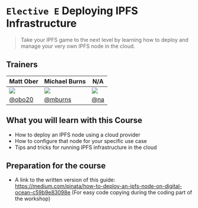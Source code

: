 # `Elective E` Deploying IPFS Infrastructure

> Take your IPFS game to the next level by learning how to deploy and manage your very own IPFS node in the cloud.

## Trainers

| **Matt Ober**                                      	| **Michael Burns**                                     	| **N/A**                      	|
|----------------------------------------------------	|-------------------------------------------------------	|------------------------------	|
| ![](https://avatars2.githubusercontent.com/u/7811297) 	| ![](https://avatars2.githubusercontent.com/u/5170) 	| ![](https://avatars1.githubusercontent.com/u/583231)                     	|
| [@obo20](https://github.com/obo20/)                	| [@mburns](https://github.com/mburns)                  	| [@na](https://github.com/na) 	|

## What you will learn with this Course

* How to deploy an IPFS node using a cloud provider
* How to configure that node for your specific use case
* Tips and tricks for running IPFS infrastructure in the cloud

## Preparation for the course

* A link to the written version of this guide: https://medium.com/pinata/how-to-deploy-an-ipfs-node-on-digital-ocean-c59b9e83098e (For easy code copying during the coding part of the workshop)

